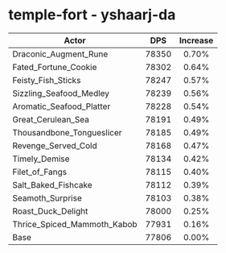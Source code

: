 # temple-fort - yshaarj-da
| Actor | DPS | Increase |
|---|:---:|:---:|
|Draconic_Augment_Rune|78350|0.70%|
|Fated_Fortune_Cookie|78302|0.64%|
|Feisty_Fish_Sticks|78247|0.57%|
|Sizzling_Seafood_Medley|78239|0.56%|
|Aromatic_Seafood_Platter|78228|0.54%|
|Great_Cerulean_Sea|78191|0.49%|
|Thousandbone_Tongueslicer|78185|0.49%|
|Revenge_Served_Cold|78168|0.47%|
|Timely_Demise|78134|0.42%|
|Filet_of_Fangs|78115|0.40%|
|Salt_Baked_Fishcake|78112|0.39%|
|Seamoth_Surprise|78103|0.38%|
|Roast_Duck_Delight|78000|0.25%|
|Thrice_Spiced_Mammoth_Kabob|77931|0.16%|
|Base|77806|0.00%|
